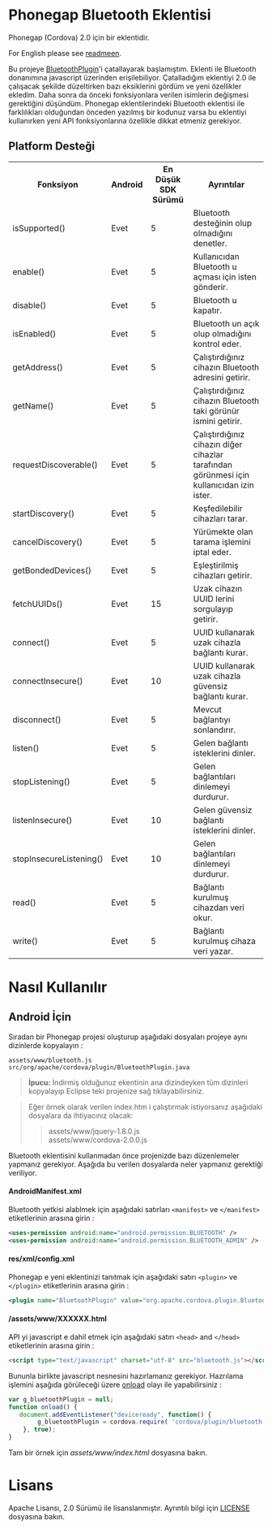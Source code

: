 # Phonegap Bluetooth Eklentisi #

Phonegap (Cordova) 2.0 için bir eklentidir.

For English please see [readmeen].

Bu projeye [BluetoothPlugin]'i çatallayarak başlamıştım. Eklenti ile Bluetooth donanımına 
javascript üzerinden erişilebiliyor. Çatalladığım eklentiyi 2.0 ile çalışacak şekilde
düzeltirken bazı eksiklerini gördüm ve yeni özellikler ekledim. Daha sonra da önceki 
fonksiyonlara verilen isimlerin değişmesi gerektiğini düşündüm. Phonegap eklentilerindeki
Bluetooth eklentisi ile farklılıkları olduğundan önceden yazılmış bir kodunuz varsa 
bu eklentiyi kullanırken yeni API fonksiyonlarına özellikle dikkat etmeniz gerekiyor.

## Platform Desteği ##
<table>
    <tr>
         <th>Fonksiyon</th>
         <th>Android</th>
         <th>En Düşük SDK Sürümü</th>
         <th>Ayrıntılar</th>
    </tr>
    <tr>
         <td>isSupported()</td>
         <td>Evet</td>
         <td>5</td>
         <td>Bluetooth desteğinin olup olmadığını denetler.</td>
    </tr>
    <tr>
         <td>enable()</td>
         <td>Evet</td>
         <td>5</td>
         <td>Kullanıcıdan Bluetooth u açması için isten gönderir.</td>
    </tr>
    <tr>
         <td>disable()</td>
         <td>Evet</td>
         <td>5</td>
         <td>Bluetooth u kapatır.</td>
    </tr>
    <tr>
         <td>isEnabled()</td>
         <td>Evet</td>
         <td>5</td>
         <td>Bluetooth un açık olup olmadığını kontrol eder.</td>
    </tr>
    <tr>
         <td>getAddress()</td>
         <td>Evet</td>
         <td>5</td>
         <td>Çalıştırdığınız cihazın Bluetooth adresini getirir.</td>
    </tr>
    <tr>
         <td>getName()</td>
         <td>Evet</td>
         <td>5</td>
         <td>Çalıştırdığınız cihazın Bluetooth taki görünür ismini getirir.</td>
    </tr>
    <tr>
         <td>requestDiscoverable()</td>
         <td>Evet</td>
         <td>5</td>
         <td>Çalıştırdığınız cihazın diğer cihazlar tarafından görünmesi için 
         kullanıcıdan izin ister.</td>
    </tr>
    <tr>
         <td>startDiscovery()</td>
         <td>Evet</td>
         <td>5</td>
         <td>Keşfedilebilir cihazları tarar.</td>
    </tr>
    <tr>
         <td>cancelDiscovery()</td>
         <td>Evet</td>
         <td>5</td>
         <td>Yürümekte olan tarama işlemini iptal eder.</td>
    </tr>
    <tr>
         <td>getBondedDevices()</td>
         <td>Evet</td>
         <td>5</td>
         <td>Eşleştirilmiş cihazları getirir.</td>
    </tr>
    <tr>
         <td>fetchUUIDs()</td>
         <td>Evet</td>
         <td>15</td>
         <td>Uzak cihazın UUID lerini sorgulayıp getirir.</td>
    </tr>
    <tr>
         <td>connect()</td>
         <td>Evet</td>
         <td>5</td>
         <td>UUID kullanarak uzak cihazla bağlantı kurar.</td>
    </tr>
    <tr>
         <td>connectInsecure()</td>
         <td>Evet</td>
         <td>10</td>
         <td>UUID kullanarak uzak cihazla güvensiz bağlantı kurar.</td>
    </tr>
    <tr>
         <td>disconnect()</td>
         <td>Evet</td>
         <td>5</td>
         <td>Mevcut bağlantıyı sonlandırır.</td>
    </tr>
    <tr>
         <td>listen()</td>
         <td>Evet</td>
         <td>5</td>
         <td>Gelen bağlantı isteklerini dinler.</td>
    </tr>
    <tr>
         <td>stopListening()</td>
         <td>Evet</td>
         <td>5</td>
         <td>Gelen bağlantıları dinlemeyi durdurur.</td>
    </tr>
    <tr>
         <td>listenInsecure()</td>
         <td>Evet</td>
         <td>10</td>
         <td>Gelen güvensiz bağlantı isteklerini dinler.</td>
    </tr>
    <tr>
         <td>stopInsecureListening()</td>
         <td>Evet</td>
         <td>10</td>
         <td>Gelen bağlantıları dinlemeyi durdurur.</td>
    </tr>
    <tr>
         <td>read()</td>
         <td>Evet</td>
         <td>5</td>
         <td>Bağlantı kurulmuş cihazdan veri okur.</td>
    </tr>
    <tr>
         <td>write()</td>
         <td>Evet</td>
         <td>5</td>
         <td>Bağlantı kurulmuş cihaza veri yazar.</td>
    </tr>
</table>



# Nasıl Kullanılır #

## Android İçin ##
Sıradan bir Phonegap projesi oluşturup aşağıdaki dosyaları projeye aynı dizinlerde kopyalayın :
```
assets/www/bluetooth.js
src/org/apache/cordova/plugin/BluetoothPlugin.java
```
> **İpucu:** İndirmiş olduğunuz ekentinin ana dizindeyken tüm dizinleri kopyalayıp Eclipse teki 
projenize sağ tıklayabilirsiniz.

> Eğer örnek olarak verilen index.htm i çalıştırmak istiyorsanız aşağıdaki dosyalara da ihtiyacınız olacak:
>> assets/www/jquery-1.8.0.js <br>
>> assets/www/cordova-2.0.0.js

Bluetooth eklentisini kullanmadan önce projenizde bazı düzenlemeler yapmanız gerekiyor. Aşağıda 
bu verilen dosyalarda neler yapmanız gerektiği veriliyor.

#### AndroidManifest.xml ####
Bluetooth yetkisi alablmek için aşağıdaki satırları `<manifest>` ve `</manifest>` etiketlerinin
arasına girin :
```xml
<uses-permission android:name="android.permission.BLUETOOTH" />
<uses-permission android:name="android.permission.BLUETOOTH_ADMIN" />
```

#### res/xml/config.xml ####
Phonegap e yeni eklentinizi tanıtmak için aşağıdaki satırı `<plugin>` ve `</plugin>` etiketlerinin 
arasına girin :
```xml
<plugin name="BluetoothPlugin" value="org.apache.cordova.plugin.BluetoothPlugin"/>
```

#### /assets/www/XXXXXX.html ####
API yi javascript e dahil etmek için aşağıdaki satırı `<head>` and `</head>` etiketlerinin arasına girin : 
```html
<script type="text/javascript" charset="utf-8" src="bluetooth.js"></script>
```
Bununla birlikte javascript nesnesini hazırlamanız gerekiyor. Hazrılama işlemini aşağıda görüleceği 
üzere [onload] olayı ile yapabilirsiniz :
```javascript
var g_bluetoothPlugin = null;
function onload() {
   document.addEventListener("deviceready", function() {
		g_bluetoothPlugin = cordova.require( 'cordova/plugin/bluetooth' );
	}, true);
}
```
Tam bir örnek için *assets/www/index.html* dosyasına bakın.

# Lisans #
   Apache Lisansı, 2.0 Sürümü ile lisanslanmıştır. Ayrıntılı bilgi için [LICENSE] dosyasına bakın.

   [readmeen]: https://github.com/huseyinkozan/phonegap-bluetooh/blob/master/README_EN.md
   [BluetoothPlugin]: https://github.com/phonegap/phonegap-plugins/tree/master/Android/BluetoothPlugin
   [LICENSE]: https://github.com/huseyinkozan/phonegap-bluetooh/blob/master/LICENSE
   [onload]: http://www.w3schools.com/jsref/event_body_onload.asp